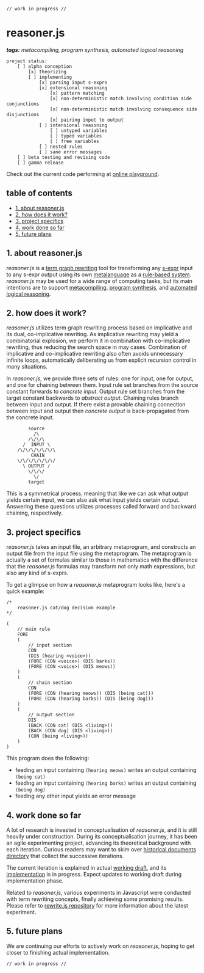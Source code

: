 ```
// work in progress //
```

# reasoner.js

_**tags:** metacompiling, program synthesis, automated logical reasoning_

```
project status:
    [ ] alpha conception
        [x] theorizing
        [ ] implementing
            [x] parsing input s-exprs
            [x] extensional reasoning
                [x] pattern matching
                [x] non-deterministic match involving condition side conjunctions
                [x] non-deterministic match involving consequence side disjunctions
                [x] pairing input to output
            [ ] intensional reasoning
                [ ] untyped variables
                [ ] typed variables
                [ ] free variables
            [ ] nested rules
            [ ] sane error messages
    [ ] beta testing and revising code
    [ ] gamma release
```

Check out the current code performing at [online playground](https://symbolverse.github.io/reasoner.js/playground/).

## table of contents

- [1. about reasoner.js](#1-about-reasoner.js)
- [2. how does it work?](#2-how-does-it-work)
- [3. project specifics](#3-project-specifics)
- [4. work done so far](#4-work-done-so-far)
- [5. future plans](#5-future-plans)

## 1. about reasoner.js

*reasoner.js* is a [term graph rewriting](https://en.wikipedia.org/wiki/Graph_rewriting#Term_graph_rewriting) tool for transforming any [s-expr](https://en.wikipedia.org/wiki/S-expression) input to any s-expr output using its own [metalanguage](https://en.wikipedia.org/wiki/Metalanguage) as a [rule-based system](https://en.wikipedia.org/wiki/Rule-based_system). *reasoner.js* may be used for a wide range of computing tasks, but its main intentions are to support [metacompiling](https://en.wikipedia.org/wiki/Compiler-compiler), [program synthesis](https://en.wikipedia.org/wiki/Program_synthesis), and [automated logical reasoning](https://en.wikipedia.org/wiki/Automated_reasoning).

## 2. how does it work?

*reasoner.js* utilizes term graph rewriting process based on implicative and its dual, co-implicative rewriting. As implicative rewriting may yield a combinatorial explosion, we perform it in combination with co-implicative rewriting, thus reducing the search space in may cases. Combination of implicative and co-implicative rewriting also often avoids unnecessary infinite loops, automatically deliberating us from explicit recursion control in many situations.

In *reasoner.js*, we provide three sets of rules: one for input, one for output, and one for chaining between them. Input rule set branches from the source constant forwards to *concrete input*. Output rule set branches from the target constant backwards to *abstract output*. Chaining rules branch between input and output. If there exist a provable chaining connection between input and output then *concrete output* is back-propagated from the concrete input.

```
        source
          /\
        /\/\/\
      /  INPUT \
    /\/\/\/\/\/\/\
         CHAIN    
    \/\/\/\/\/\/\/
      \ OUTPUT /
        \/\/\/
          \/
        target
```

This is a symmetrical process, meaning that like we can ask what output yields certain input, we can also ask what input yields certain output. Answering these questions utilizes processes called forward and backward chaining, respectively.

## 3. project specifics

*reasoner.js* takes an input file, an arbitrary metaprogram, and constructs an output file from the input file using the metaprogram. The metaprogram is actually a set of formulas similar to those in mathematics with the difference that the *reasoner.js* formulas may transform not only math expressions, but also any kind of s-exprs.

To get a glimpse on how a *reasoner.js* metaprogram looks like, here's a quick example:

```
/*
    reasoner.js cat/dog decision example
*/

(
    // main rule
    FORE
    (
        // input section
        CON
        (DIS (hearing <voice>))
        (FORE (CON <voice>) (DIS barks))
        (FORE (CON <voice>) (DIS meows))
    )
    (
        // chain section
        CON
        (FORE (CON (hearing meows)) (DIS (being cat)))
        (FORE (CON (hearing barks)) (DIS (being dog)))
    )
    (
        // output section
        DIS
        (BACK (CON cat) (DIS <living>))
        (BACK (CON dog) (DIS <living>))
        (CON (being <living>))
    )
)
```

This program does the following:

- feeding an input containing `(hearing meows)` writes an output containing `(being cat)`
- feeding an input containing `(hearing barks)` writes an output containing `(being dog)`
- feeding any other input yields an error message

## 4. work done so far

A lot of research is invested in conceptualisation of *reasoner.js*, and it is still heavily under construction. During its conceptualisation journey, it has been an agile experimenting project, advancing its theoretical background with each iteration. Curious readers may want to skim over [historical documents directory](https://github.com/symbolverse/reasoner.js/tree/master/history) that collect the successive iterations.

The current iteration is explained in actual [working draft](draft/reasoner.md), and its [implementation](https://symbolverse.github.io/reasoner.js/playground/) is in progress. Expect updates to working draft during implementation phase.

Related to *reasoner.js*, various experiments in Javascript were conducted with term rewriting concepts, finally achieving some promising results. Please refer to [rewrite.js repository](https://github.com/contrast-zone/rewrite.js) for more information about the latest experiment.

## 5. future plans

We are continuing our efforts to actively work on *reasoner.js*, hoping to get closer to finishing actual implementation.

```
// work in progress //
```

